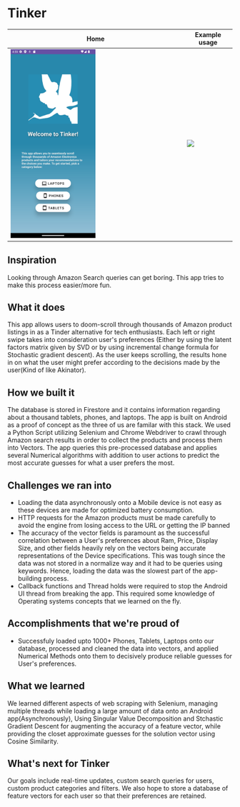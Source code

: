# Tinker

| Home | Example usage |
|------|---------|
| <img src="https://github.com/tinker-app/tinker/blob/main/home.png?raw=true" width="50%"> |  <img src="https://github.com/tinker-app/tinker/blob/main/usage_gif.gif?raw=true" width="50%"> |

## Inspiration
Looking through Amazon Search queries can get boring. This app tries to make this process easier/more fun.

## What it does
This app allows users to doom-scroll through thousands of Amazon product listings in as a Tinder alternative for tech enthusiasts. Each left or right swipe takes into consideration user's preferences (Either by using the latent factors matrix given by SVD or by using incremental change formula for Stochastic gradient descent). As the user keeps scrolling, the results hone in on what the user might prefer according to the decisions made by the user(Kind of like Akinator).

## How we built it
The database is stored in Firestore and it contains information regarding about a thousand tablets, phones, and laptops. The app is built on Android as a proof of concept as the three of us are familar with  this stack. We used a Python Script utilizing Selenium and Chrome Webdriver to crawl through Amazon search results in order to collect the products and process them into Vectors. The app queries this pre-processed database and applies several Numerical algorithms with addition to user actions to predict the most accurate guesses for what a user prefers the most.

## Challenges we ran into
- Loading the data asynchronously onto a Mobile device is not easy as these devices are made for optimized battery consumption.
- HTTP requests for the Amazon products must be made carefully to avoid the engine from losing access to the URL or getting the IP banned
- The accuracy of the vector fields is paramount as the successful correlation between a User's preferences about Ram, Price, Display Size, and other fields heavily rely on the vectors being accurate representations of the Device specifications. This was tough since the data was not stored in a normalize way and it had to be queries using keywords. Hence, loading the data was the slowest part of the app-building process.
- Callback functions and Thread holds were required to stop the Android UI thread from breaking the app. This required some knowledge of Operating systems concepts that we learned on the fly.

## Accomplishments that we're proud of
- Successfuly loaded upto 1000+ Phones, Tablets, Laptops onto our database, processed and cleaned the data into vectors, and applied Numerical Methods onto them to decisively produce reliable guesses for User's preferences.

## What we learned
We learned different aspects of web scraping with Selenium, managing multiple threads while loading a large amount of data onto an Android app(Asynchronously), Using Singular Value Decomposition and Stchastic Gradient Descent for augmenting the accuracy of a feature vector, while providing the closet approximate guesses for the solution vector using Cosine Similarity.

## What's next for Tinker
Our goals include real-time updates, custom search queries for users, custom product categories and filters. We also hope to store a database of feature vectors for each user so that their preferences are retained.
